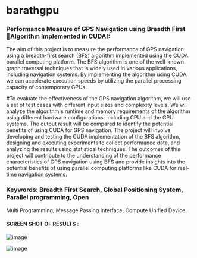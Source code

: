 # barathgpu

### Performance Measure of GPS Navigation using Breadth First Algorithm Implemented in CUDA!:

The aim of this project is to measure the performance of GPS navigation using a
breadth-first search (BFS) algorithm implemented using the CUDA parallel computing
platform. The BFS algorithm is one of the well-known graph traversal techniques that is
widely used in various applications, including navigation systems. By implementing the
algorithm using CUDA, we can accelerate execution speeds by utilizing the parallel
processing capacity of contemporary GPUs.

#To evaluate the effectiveness of the GPS navigation algorithm, we will use a set of
test cases with different input sizes and complexity levels. We will analyze the algorithm's
runtime and memory requirements of the algorithm using different hardware
configurations, including CPU and the GPU systems. The output result will be compared
to identify the potential benefits of using CUDA for GPS navigation.
The project will involve developing and testing the CUDA implementation of the
BFS algorithm, designing and executing experiments to collect performance data, and
analyzing the results using statistical techniques. The outcomes of this project will
contribute to the understanding of the performance characteristics of GPS navigation using
BFS and provide insights into the potential benefits of using parallel computing platforms
like CUDA for real-time navigation systems.

### Keywords: Breadth First Search, Global Positioning System, Parallel programming, Open
Multi Programming, Message Passing Interface, Compute Unified Device.

#### SCREEN SHOT OF RESULTS :

![image](https://github.com/Barath2gt/barathgpu/assets/112960329/4de2521d-d64b-45e2-ac04-716e3f5e1b2d)

![image](https://github.com/Barath2gt/barathgpu/assets/112960329/2166d805-8935-4d77-aa6c-799e6bea8f5b)



